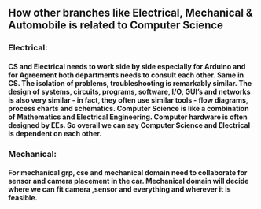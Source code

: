 ## How other branches like Electrical, Mechanical & Automobile is related to Computer Science
### Electrical:
#### CS and Electrical needs to work side by side especially for Arduino and for Agreement both departments needs to consult each other. Same in CS. The isolation of problems, troubleshooting is remarkably similar. The design of systems, circuits, programs, software, I/O, GUI’s and networks is also very similar - in fact, they often use similar tools - flow diagrams, process charts and schematics. Computer Science is like a combination of Mathematics and Electrical Engineering. Computer hardware is often designed by EEs. So overall we can say Computer Science and Electrical is dependent on each other.

### Mechanical:
#### For mechanical grp, cse and mechanical domain need to collaborate for sensor and camera placement in the car.  Mechanical domain will decide where we can fit camera ,sensor and everything and wherever it is feasible.
